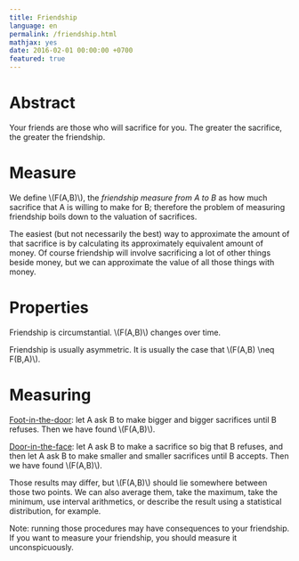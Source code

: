 ```yaml
---
title: Friendship
language: en
permalink: /friendship.html
mathjax: yes
date: 2016-02-01 00:00:00 +0700
featured: true
---
```


# Abstract

Your friends are those who will sacrifice for you.
The greater the sacrifice, the greater the friendship.

# Measure

We define \\(F(A,B)\\), the *friendship measure from A to B*
as how much sacrifice that A is willing to make for B;
therefore the problem of measuring friendship boils down
to the valuation of sacrifices.

The easiest (but not necessarily the best) way to approximate
the amount of that sacrifice
is by calculating its approximately equivalent amount of money.
Of course friendship will involve sacrificing a lot of other things beside money,
but we can approximate the value of all those things with money.

# Properties

Friendship is circumstantial.
\\(F(A,B)\\) changes over time.

Friendship is usually asymmetric.
It is usually the case that \\(F(A,B) \neq F(B,A)\\).

# Measuring

<a rel="nofollow" href="https://en.wikipedia.org/wiki/Foot-in-the-door_technique">Foot-in-the-door</a>:
let A ask B to make bigger and bigger sacrifices until B refuses.
Then we have found \\(F(A,B)\\).

<a rel="nofollow" href="https://en.wikipedia.org/wiki/Door-in-the-face_technique">Door-in-the-face</a>:
let A ask B to make a sacrifice so big that B refuses,
and then let A ask B to make smaller and smaller sacrifices until B accepts.
Then we have found \\(F(A,B)\\).

Those results may differ, but \\(F(A,B)\\) should lie somewhere between those two points.
We can also average them, take the maximum, take the minimum,
use interval arithmetics,
or describe the result using a statistical distribution, for example.

Note: running those procedures may have consequences to your friendship.
If you want to measure your friendship, you should measure it unconspicuously.

